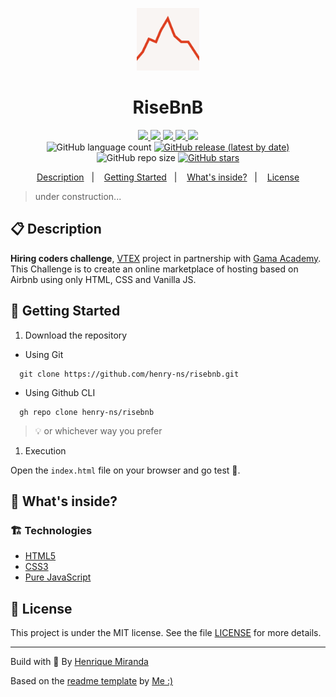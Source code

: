 <p align="center">
  <img alt="Your icon here" src="assets/logo/logo.png" width="100"/>
</p>
<h1 align="center">
  RiseBnB
</h1>

<!-- Badges -->
<p align="center">
  <!-- if your  -->
  <a href="https://github.com/henry-ns/risebnb/graphs/commit-activity" alt="Maintenance">
    <img src="https://img.shields.io/badge/Maintained%3F-yes-blue.svg" />
  </a>

  <!-- if your app is a website -->
  <a href="https://<link>" alt="Website <link>">
    <img src="https://img.shields.io/website-up-down-blue-red/https/risebnb.netlify.app" />
  </a>

  <!-- License -->
  <a href="./LICENSE" alt="License: MIT">
    <img src="https://img.shields.io/badge/License-MIT-blue.svg" />
  </a>

  <!-- codefactor -->
  <a href="https://www.codefactor.io/repository/github/henry-ns/risebnb" alt="CodeFactor">
    <img src="https://www.codefactor.io/repository/github/henry-ns/risebnb/badge" />
  </a>

  <!-- if your app is a website deployed on Netlify -->
  <a href="https://app.netlify.com/sites/risebnb/deploys" alt="Netlify Status">
    <img src="https://api.netlify.com/api/v1/badges/1de39eba-398d-4798-a8d7-c62e93e28724/deploy-status" />
  </a>

  <br/>

  <img alt="GitHub language count" src="https://img.shields.io/github/languages/count/henry-ns/risebnb?color=blue">

  <!-- version -->
  <a href="https://github.com/henry-ns/risebnb/releases">
    <img alt="GitHub release (latest by date)" src="https://img.shields.io/github/v/release/henry-ns/risebnb">
  </a>

  <!-- GitHub repo size -->
  <img alt="GitHub repo size" src="https://img.shields.io/github/repo-size/henry-ns/risebnb">

  <!-- Social -->
  <a href="https://github.com/henry-ns/risebnb/stargazers">
    <img alt="GitHub stars" src="https://img.shields.io/github/stars/henry-ns/risebnb?style=social">
  </a>
</p>

<!-- summary -->
<p align="center">
  <a href="#clipboard-description">Description</a>&nbsp;&nbsp;&nbsp;|&nbsp;&nbsp;&nbsp;
  <a href="#rocket-getting-started">Getting Started</a>&nbsp;&nbsp;&nbsp;|&nbsp;&nbsp;&nbsp;
  <a href="#-whats-inside">What's inside?</a>&nbsp;&nbsp;&nbsp;|&nbsp;&nbsp;&nbsp;
  <a href="#memo-license">License</a>
</p>

> under construction...

## :clipboard: Description

**Hiring coders challenge**, [VTEX](https://vtex.com/) project in partnership with [Gama Academy](https://gama.academy/). This Challenge is to create an online marketplace of hosting based on Airbnb using only HTML, CSS and Vanilla JS.

## :rocket: Getting Started

1. Download the repository

- Using Git

```shell
  git clone https://github.com/henry-ns/risebnb.git
```

- Using Github CLI

```shell
  gh repo clone henry-ns/risebnb
```

> :bulb: or whichever way you prefer

1. Execution

Open the `index.html` file on your browser and go test :rocket:.

## 🧐 What's inside?

### :building_construction: Technologies

- [HTML5](https://www.w3schools.com/html)
- [CSS3](https://www.w3schools.com/css/)
- [Pure JavaScript](https://www.javascript.com/)

## :memo: License

This project is under the MIT license. See the file [LICENSE](LICENSE) for more details.

---

Build with 💙 By [Henrique Miranda](https://thehenry.dev)

Based on the [readme template](https://gist.github.com/henry-ns/a00234378353d9ca43e1bfe043202192) by [Me :)](http://thehenry.dev/)
